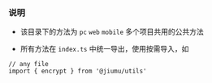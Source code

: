 ### 说明

- 该目录下的方法为 `pc` `web` `mobile` 多个项目共用的公共方法

- 所有方法在 `index.ts` 中统一导出，使用按需导入，如

```
// any file
import { encrypt } from '@jiumu/utils'
```

